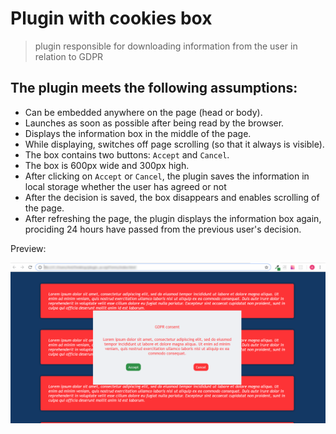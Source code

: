 # Plugin with cookies box

> plugin responsible for downloading information from the user in relation to GDPR

## The plugin meets the following assumptions:

* Can be embedded anywhere on the page (head or body).
* Launches as soon as possible after being read by the browser.
* Displays the information box in the middle of the page. 
* While displaying, switches off page scrolling (so that it always is visible).
* The box contains two buttons: ```Accept``` and ```Cancel```.
* The box is 600px wide and 300px high.
* After clicking on ```Accept``` or ```Cancel```, the plugin saves the information in local storage whether the user has agreed or not 
* After the decision is saved, the box disappears and enables scrolling of the page.
* After refreshing the page, the plugin displays the information box again, prociding 24 hours have passed from the previous user's decision.

Preview:

 <img alt="Plugin preview" src="assets/img/prtscrn.png">

